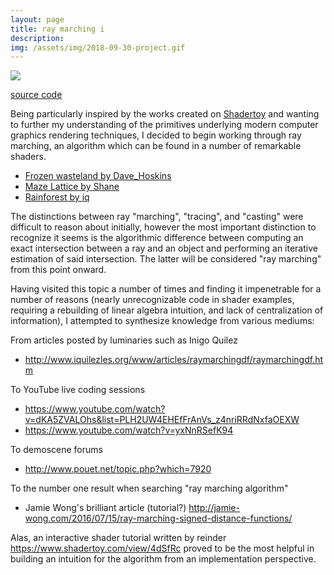 ```yaml
---
layout: page
title: ray marching i
description:
img: /assets/img/2018-09-30-project.gif
---
```


<img class="col" src="{{ site.baseurl }}/assets/img/2018-09-30-project.gif">

[source code](https://www.shadertoy.com/view/4t3Bzr)

Being particularly inspired by the works created on [Shadertoy](https://www.shadertoy.com) and wanting to further my understanding of the primitives underlying modern computer graphics rendering techniques, I decided to begin working through ray marching, an algorithm which can be found in a number of remarkable shaders.

- [Frozen wasteland by Dave_Hoskins](https://www.shadertoy.com/view/Xls3D2)
- [Maze Lattice by Shane](https://www.shadertoy.com/view/llGGzh)
- [Rainforest by iq](https://www.shadertoy.com/view/4ttSWf)

The distinctions between ray "marching", "tracing", and "casting" were difficult to reason about initially, however the most important distinction to recognize it seems is the algorithmic difference between computing an exact intersection between a ray and an object and performing an iterative estimation of said intersection. The latter will be considered "ray marching" from this point onward.

Having visited this topic a number of times and finding it impenetrable for a number of reasons (nearly unrecognizable code in shader examples, requiring a rebuilding of linear algebra intuition, and lack of centralization of information), I attempted to synthesize knowledge from various mediums:

From articles posted by luminaries such as Inigo Quilez
- <http://www.iquilezles.org/www/articles/raymarchingdf/raymarchingdf.htm>

To YouTube live coding sessions
- <https://www.youtube.com/watch?v=dKA5ZVALOhs&list=PLH2UW4EHEfFrAnVs_z4nriRRdNxfaOEXW>
- <https://www.youtube.com/watch?v=yxNnRSefK94>

To demoscene forums
- <http://www.pouet.net/topic.php?which=7920>

To the number one result when searching "ray marching algorithm"
- Jamie Wong's brilliant article (tutorial?) <http://jamie-wong.com/2016/07/15/ray-marching-signed-distance-functions/>

Alas, an interactive shader tutorial written by reinder <https://www.shadertoy.com/view/4dSfRc> proved to be the most helpful in building an intuition for the algorithm from an implementation perspective.
